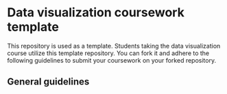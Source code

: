 # Data visualization coursework template
This repository is used as a template.
Students taking the data visualization course utilize this template repository.
You can fork it and adhere to the following guidelines to submit your coursework on your forked repository.

## General guidelines
